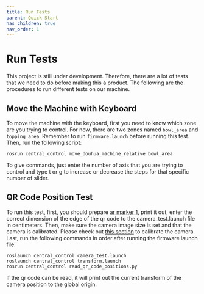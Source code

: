 ```yaml
---
title: Run Tests
parent: Quick Start
has_children: true
nav_order: 1
---
```


# Run Tests
This project is still under development. Therefore, there are a lot of tests that we need to do before making this a product. The following are the procedures to run different tests on our machine. 

## Move the Machine with Keyboard
To move the machine with the keyboard, first you need to know which zone are you trying to control. For now, there are two zones named ```bowl_area``` and ```topping_area```. Remember to run ```firmware.launch``` before running this test. Then, run the following script:
```
rosrun central_control move_douhua_machine_relative bowl_area
```
To give commands, just enter the number of axis that you are trying to control and type t or g to increase or decrease the steps for that specific number of slider. 

## QR Code Position Test
To run this test, first, you should prepare [ar marker 1](http://wiki.ros.org/ar_track_alvar?action=AttachFile&do=view&target=markers0to8.png), print it out, enter the correct dimension of the edge of the qr code to the camera_test.launch file in centimeters. Then, make sure the camera image size is set and that the camera is calibrated. Please check out [this section](http://gados-doc.gadgethi.com.tw/032-Calibration.html) to calibrate the camera. Last, run the following commands in order after running the firmware launch file:
```
roslaunch central_control camera_test.launch
roslaunch central_control transform.launch
rosrun central_control read_qr_code_positions.py
```
If the qr code can be read, it will print out the current transform of the camera position to the global origin. 